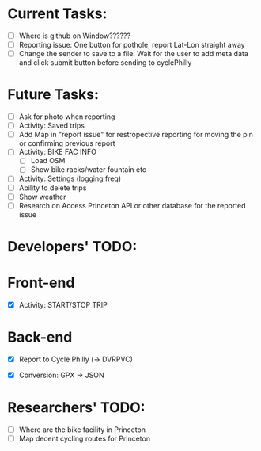 # Current Tasks:
  - [ ] Where is github on Window??????
  - [ ] Reporting issue: One button for pothole, report Lat-Lon straight away
  - [ ] Change the sender to save to a file.  Wait for the user to add meta data and click submit button before sending to cyclePhilly

# Future Tasks:
  - [ ] Ask for photo when reporting
  - [ ] Activity: Saved trips
  - [ ] Add Map in "report issue" for restropective reporting for moving the pin or confirming previous report
  - [ ] Activity: BIKE FAC INFO
    - [ ] Load OSM
    - [ ] Show bike racks/water fountain etc
  - [ ] Activity: Settings (logging freq)
  - [ ] Ability to delete trips
  - [ ] Show weather
  - [ ] Research on Access Princeton API or other database for the reported issue
  
# Developers' TODO:

# Front-end
  - [X] Activity: START/STOP TRIP

# Back-end
  - [X] Report to Cycle Philly (-> DVRPVC)
  - [X] Conversion: GPX -> JSON


# Researchers' TODO:
- [ ] Where are the bike facility in Princeton
- [ ] Map decent cycling routes for Princeton
